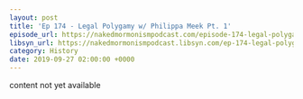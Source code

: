 ```yaml
---
layout: post
title: 'Ep 174 - Legal Polygamy w/ Philippa Meek Pt. 1'
episode_url: https://nakedmormonismpodcast.com/episode-174-legal-polygamy-w-philippa-meek-pt-1/
libsyn_url: https://nakedmormonismpodcast.libsyn.com/ep-174-legal-polygamy-w-philippa-meek-pt-1
category: History
date: 2019-09-27 02:00:00 +0000
---
```


content not yet available
